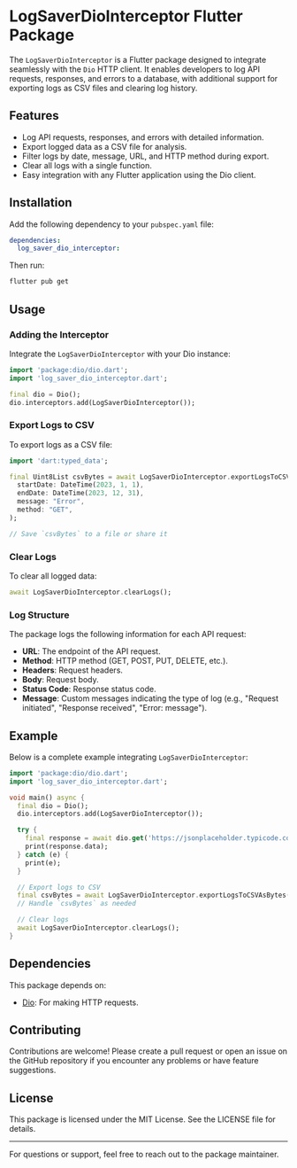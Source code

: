# LogSaverDioInterceptor Flutter Package

The `LogSaverDioInterceptor` is a Flutter package designed to integrate seamlessly with the `Dio` HTTP client. It enables developers to log API requests, responses, and errors to a database, with additional support for exporting logs as CSV files and clearing log history.

## Features

- Log API requests, responses, and errors with detailed information.
- Export logged data as a CSV file for analysis.
- Filter logs by date, message, URL, and HTTP method during export.
- Clear all logs with a single function.
- Easy integration with any Flutter application using the Dio client.

## Installation

Add the following dependency to your `pubspec.yaml` file:

```yaml
dependencies:
  log_saver_dio_interceptor:
```

Then run:

```bash
flutter pub get
```

## Usage

### Adding the Interceptor

Integrate the `LogSaverDioInterceptor` with your Dio instance:

```dart
import 'package:dio/dio.dart';
import 'log_saver_dio_interceptor.dart';

final dio = Dio();
dio.interceptors.add(LogSaverDioInterceptor());
```

### Export Logs to CSV

To export logs as a CSV file:

```dart
import 'dart:typed_data';

final Uint8List csvBytes = await LogSaverDioInterceptor.exportLogsToCSVAsBytes(
  startDate: DateTime(2023, 1, 1),
  endDate: DateTime(2023, 12, 31),
  message: "Error",
  method: "GET",
);

// Save `csvBytes` to a file or share it
```

### Clear Logs

To clear all logged data:

```dart
await LogSaverDioInterceptor.clearLogs();
```

### Log Structure

The package logs the following information for each API request:

- **URL**: The endpoint of the API request.
- **Method**: HTTP method (GET, POST, PUT, DELETE, etc.).
- **Headers**: Request headers.
- **Body**: Request body.
- **Status Code**: Response status code.
- **Message**: Custom messages indicating the type of log (e.g., "Request initiated", "Response received", "Error: message").

## Example

Below is a complete example integrating `LogSaverDioInterceptor`:

```dart
import 'package:dio/dio.dart';
import 'log_saver_dio_interceptor.dart';

void main() async {
  final dio = Dio();
  dio.interceptors.add(LogSaverDioInterceptor());

  try {
    final response = await dio.get('https://jsonplaceholder.typicode.com/posts/1');
    print(response.data);
  } catch (e) {
    print(e);
  }

  // Export logs to CSV
  final csvBytes = await LogSaverDioInterceptor.exportLogsToCSVAsBytes();
  // Handle `csvBytes` as needed

  // Clear logs
  await LogSaverDioInterceptor.clearLogs();
}
```

## Dependencies

This package depends on:

- [Dio](https://pub.dev/packages/dio): For making HTTP requests.

## Contributing

Contributions are welcome! Please create a pull request or open an issue on the GitHub repository if you encounter any problems or have feature suggestions.

## License

This package is licensed under the MIT License. See the LICENSE file for details.

---

For questions or support, feel free to reach out to the package maintainer.
